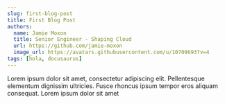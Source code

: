 ```yaml
---
slug: first-blog-post
title: First Blog Post
authors:
  name: Jamie Moxon
  title: Senior Engineer - Shaping Cloud
  url: https://github.com/jamie-moxon
  image_url: https://avatars.githubusercontent.com/u/10709693?v=4
tags: [hola, docusaurus]
---
```


Lorem ipsum dolor sit amet, consectetur adipiscing elit. Pellentesque elementum dignissim ultricies. Fusce rhoncus ipsum tempor eros aliquam consequat. Lorem ipsum dolor sit amet
